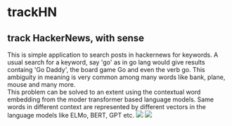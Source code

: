 # trackHN
## track HackerNews, with sense

This is simple application to search posts in hackernews for keywords. A usual search for a keyword, say 'go' as in go lang would give results containg 'Go Daddy', the board game Go and even the verb go. This ambiguity in meaning is very common among many words like bank, plane, mouse and many more.  
This problem can be solved to an extent using the contextual word embedding from the moder transformer based language models. Same words in different context are represented by different vectors in the language models like ELMo, BERT, GPT etc.
![](http://ai.stanford.edu/blog/assets/img/posts/2020-03-24-contextual/contextual_mouse_transparent_1.png)
![](http://ai.stanford.edu/blog/assets/img/posts/2020-03-24-contextual/contextual_mouse_transparent_2.png)


